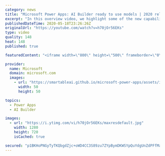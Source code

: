 ```yaml
---
category: news
title: "Microsoft Power Apps: AI Builder ready to use models | 2020 release wave 1 overview"
excerpt: "In this overview video, we highlight some of the new capabilities included in the latest update to Microsoft Power Apps, AI Builder ready to use models.     Here are the capabilities covered:   • Entity extraction helps you by identifying and extracting people, dates, places, locations, etc. from text"
publishedDateTime: 2020-05-18T23:26:26Z
originalUrl: "https://youtube.com/watch?v=h70jOr56EKs"
type: video
quality: 148
heat: 148
published: true

featuredContent: "<iframe width=\"800\" height=\"500\" frameborder=\"0\" src=\"https://www.youtube.com/embed/h70jOr56EKs\" allow=\"accelerometer; autoplay; encrypted-media; gyroscope; picture-in-picture\" allowfullscreen></iframe>"

provider:
  name: Microsoft
  domain: microsoft.com
  images:
    - url: "https://smartableai.github.io/microsoft-power-apps/assets/images/organizations/microsoft.com-50x50.jpg"
      width: 50
      height: 50

topics:
  - Power Apps
  - AI Builder

images:
  - url: "https://i.ytimg.com/vi/h70jOr56EKs/maxresdefault.jpg"
    width: 1280
    height: 720
    isCached: true

secured: "p1BKHoPNGyTyTKQbgdZjc+oWD4CC3S89zu7ZYpBymDKWSYpQuYdgUnZdPFfMae85zL2jgcuiy2/pSbjTUgTJE+XWJpulIS33oxcA/O5u2IWfscU70J4PJuruVf9NG3cS8FD3+DOOpD4XL3JrmT6TqGiBV/rAjT41pswrM7hsJk5Ftu4jlBMyOyDG45fayvs0rirpdL8hx4KfcsfxNiZwEsjW/AMGVomsEOkG0jSn29by7x3c3gU3FWucI7F82BvZknNVpNNzwgqa3c61O8pu/Wkdqd+/4k/tazVXtu5UPABXjY+vEzh+vu0tD2yG4rmJw5UoUahUqMaMbEQmxZbjUqbOq4RNyWKzRUwPLxOEKcGfKJczAYPrUuqkhs4JWNHRPELSGPb//eK2xEA16eNsQzpqorsTYoc2hEjIWE1eCy8QVQkKwgO+tebR0A/WPhZI;2HqAo6G86T5JTbDh6zVnXQ=="
---
```


